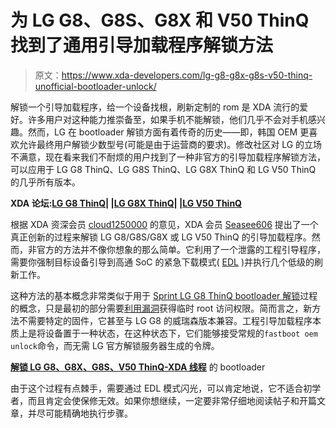 # 为 LG G8、G8S、G8X 和 V50 ThinQ 找到了通用引导加载程序解锁方法

> 原文：<https://www.xda-developers.com/lg-g8-g8x-g8s-v50-thinq-unofficial-bootloader-unlock/>

解锁一个引导加载程序，给一个设备找根，刷新定制的 rom 是 XDA 流行的爱好。许多用户对这种能力推崇备至，如果手机不能解锁，他们几乎不会对手机感兴趣。然而，LG 在 bootloader 解锁方面有着传奇的历史——即，韩国 OEM 更喜欢允许最终用户解锁少数型号(可能是由于运营商的要求)。修改社区对 LG 的立场不满意，现在看来我们不耐烦的用户找到了一种非官方的引导加载程序解锁方法，可以应用于 LG G8 ThinQ、LG G8S ThinQ、LG G8X ThinQ 和 LG V50 ThinQ 的几乎所有版本。

**XDA 论坛:[LG G8 ThinQ](https://forum.xda-developers.com/c/lg-g8.8515/)| |[LG G8X ThinQ](https://forum.xda-developers.com/c/lg-g8x-thinq.9263/)| |[LG V50 ThinQ](https://forum.xda-developers.com/c/lg-v50-thinq.8623/)**

根据 XDA 资深会员 [cloud1250000](https://forum.xda-developers.com/m/cloud1250000.4160343/) 的意见，XDA 会员 [Seasee606](https://forum.xda-developers.com/m/seasee606.9954733/) 提出了一个真正创新的过程来解锁 LG G8/G8S/G8X 或 LG V50 ThinQ 的引导加载程序。然而，非官方的方法并不像你想象的那么简单。它利用了一个泄露的工程引导程序，需要你强制目标设备引导到高通 SoC 的紧急下载模式( [EDL](https://www.xda-developers.com/exploit-qualcomm-edl-xiaomi-oneplus-nokia/) )并执行几个低级的刷新工作。

这种方法的基本概念非常类似于用于 [Sprint LG G8 ThinQ bootloader 解锁](https://www.xda-developers.com/bootloader-unlocking-method-has-been-found-for-the-sprint-lg-g8-thinq/)过程的概念，只是最初的部分需要[利用漏洞](https://www.xda-developers.com/lg-v50-thinq-root-locked-bootloader-exploit/)获得临时 root 访问权限。简而言之，新方法不需要特定的固件，它甚至与 LG G8 的威瑞森版本兼容。工程引导加载程序本质上是将设备置于一种状态，在这种状态下，它们能够接受常规的`fastboot oem unlock`命令，而无需 LG 官方解锁服务器生成的令牌。

**[解锁 LG G8、G8X、G8S、V50 ThinQ-XDA 线程](https://forum.xda-developers.com/t/guide-lg-g8-g8x-v50-bootloader-unlock-and-magisk-root-using-firehose.4221793/)** 的 bootloader

由于这个过程有点棘手，需要通过 EDL 模式闪光，可以肯定地说，它不适合初学者，而且肯定会使保修无效。如果你想继续，一定要非常仔细地阅读帖子和开篇文章，并尽可能精确地执行步骤。